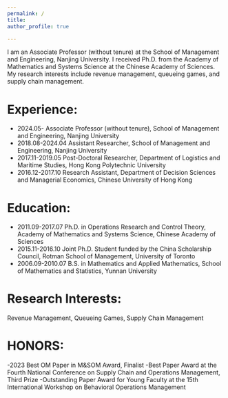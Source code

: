 ```yaml
---
permalink: /
title: 
author_profile: true

---
```

I am an Associate Professor (without tenure) at the School of Management and Engineering, Nanjing University. I received Ph.D. from the Academy of Mathematics and Systems Science at the Chinese Academy of Sciences. 
My research interests include revenue management, queueing games, and supply chain management. 

**Experience**:
======
- 2024.05- Associate Professor (without tenure), School of Management and Engineering, Nanjing University
- 2018.08-2024.04 Assistant Researcher, School of Management and Engineering, Nanjing University
- 2017.11-2019.05 Post-Doctoral Researcher, Department of Logistics and Maritime Studies, Hong Kong Polytechnic University
- 2016.12-2017.10 Research Assistant, Department of Decision Sciences and Managerial Economics, Chinese University of Hong Kong

**Education**:
======
- 2011.09-2017.07 Ph.D. in Operations Research and Control Theory, Academy of Mathematics and Systems Science, Chinese Academy of Sciences
- 2015.11-2016.10 Joint Ph.D. Student funded by the China Scholarship Council, Rotman School of Management, University of Toronto
- 2006.09-2010.07 B.S. in Mathematics and Applied Mathematics, School of Mathematics and Statistics, Yunnan University

**Research Interests**:
======

Revenue Management, Queueing Games, Supply Chain Management

**HONORS**:
======

-2023 Best OM Paper in M&SOM Award, Finalist
-Best Paper Award at the Fourth National Conference on Supply Chain and Operations Management, Third Prize
-Outstanding Paper Award for Young Faculty at the 15th International Workshop on Behavioral Operations Management




